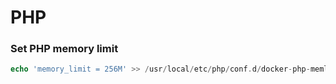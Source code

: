 # PHP
### Set PHP memory limit
```php
echo 'memory_limit = 256M' >> /usr/local/etc/php/conf.d/docker-php-memlimit.ini;
```
